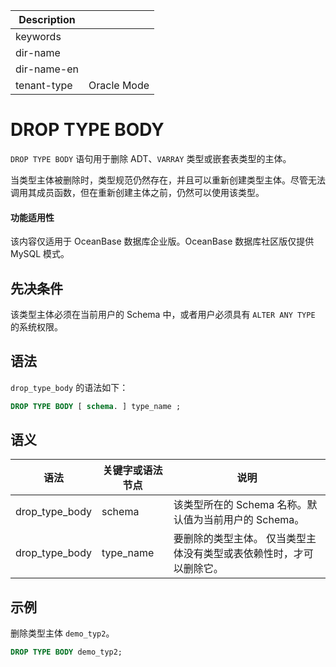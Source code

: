 | Description   |                 |
|---------------|-----------------|
| keywords      |                 |
| dir-name      |                 |
| dir-name-en   |                 |
| tenant-type   | Oracle Mode     |


# DROP TYPE BODY

`DROP TYPE BODY` 语句用于删除 ADT、`VARRAY` 类型或嵌套表类型的主体。

当类型主体被删除时，类型规范仍然存在，并且可以重新创建类型主体。尽管无法调用其成员函数，但在重新创建主体之前，仍然可以使用该类型。

  <main id="notice" >
    <h4>功能适用性</h4>
    <p>该内容仅适用于 OceanBase 数据库企业版。OceanBase 数据库社区版仅提供 MySQL 模式。</p>
  </main>

先决条件 
-------------------------

该类型主体必须在当前用户的 Schema 中，或者用户必须具有 `ALTER ANY TYPE` 的系统权限。

语法 
-----------------------

`drop_type_body` 的语法如下：

```sql
DROP TYPE BODY [ schema. ] type_name ;
```



语义 
-----------------------



|       语法       | 关键字或语法节点  |                         说明                         |
|----------------|-----------|----------------------------------------------------|
| drop_type_body | schema    | 该类型所在的 Schema 名称。默认值为当前用户的 Schema。                 |
| drop_type_body | type_name | 要删除的类型主体。 仅当类型主体没有类型或表依赖性时，才可以删除它。 |



示例 
-----------------------

删除类型主体 `demo_typ2`。

```sql
DROP TYPE BODY demo_typ2;
```


